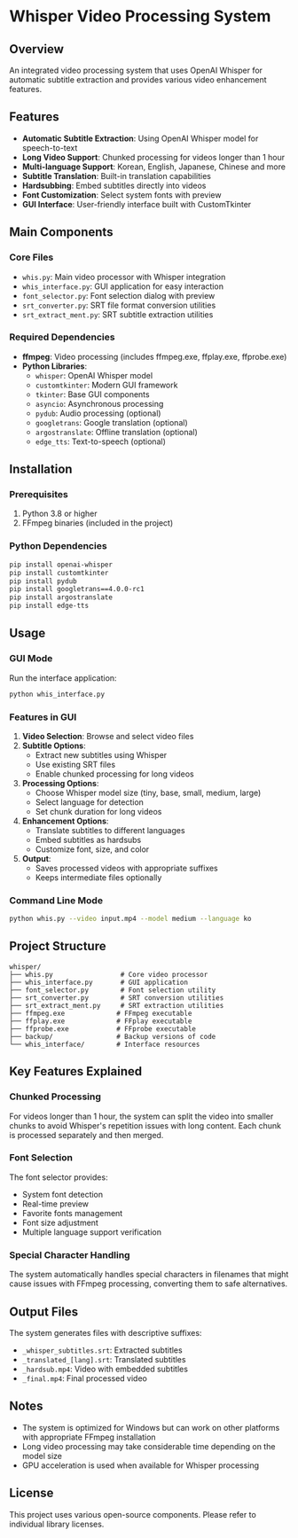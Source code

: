 # Whisper Video Processing System

## Overview
An integrated video processing system that uses OpenAI Whisper for automatic subtitle extraction and provides various video enhancement features.

## Features
- **Automatic Subtitle Extraction**: Using OpenAI Whisper model for speech-to-text
- **Long Video Support**: Chunked processing for videos longer than 1 hour
- **Multi-language Support**: Korean, English, Japanese, Chinese and more
- **Subtitle Translation**: Built-in translation capabilities
- **Hardsubbing**: Embed subtitles directly into videos
- **Font Customization**: Select system fonts with preview
- **GUI Interface**: User-friendly interface built with CustomTkinter

## Main Components

### Core Files
- `whis.py`: Main video processor with Whisper integration
- `whis_interface.py`: GUI application for easy interaction
- `font_selector.py`: Font selection dialog with preview
- `srt_converter.py`: SRT file format conversion utilities
- `srt_extract_ment.py`: SRT subtitle extraction utilities

### Required Dependencies
- **ffmpeg**: Video processing (includes ffmpeg.exe, ffplay.exe, ffprobe.exe)
- **Python Libraries**:
  - `whisper`: OpenAI Whisper model
  - `customtkinter`: Modern GUI framework
  - `tkinter`: Base GUI components
  - `asyncio`: Asynchronous processing
  - `pydub`: Audio processing (optional)
  - `googletrans`: Google translation (optional)
  - `argostranslate`: Offline translation (optional)
  - `edge_tts`: Text-to-speech (optional)

## Installation

### Prerequisites
1. Python 3.8 or higher
2. FFmpeg binaries (included in the project)

### Python Dependencies
```bash
pip install openai-whisper
pip install customtkinter
pip install pydub
pip install googletrans==4.0.0-rc1
pip install argostranslate
pip install edge-tts
```

## Usage

### GUI Mode
Run the interface application:
```bash
python whis_interface.py
```

### Features in GUI
1. **Video Selection**: Browse and select video files
2. **Subtitle Options**:
   - Extract new subtitles using Whisper
   - Use existing SRT files
   - Enable chunked processing for long videos
3. **Processing Options**:
   - Choose Whisper model size (tiny, base, small, medium, large)
   - Select language for detection
   - Set chunk duration for long videos
4. **Enhancement Options**:
   - Translate subtitles to different languages
   - Embed subtitles as hardsubs
   - Customize font, size, and color
5. **Output**:
   - Saves processed videos with appropriate suffixes
   - Keeps intermediate files optionally

### Command Line Mode
```bash
python whis.py --video input.mp4 --model medium --language ko
```

## Project Structure
```
whisper/
├── whis.py                 # Core video processor
├── whis_interface.py       # GUI application
├── font_selector.py        # Font selection utility
├── srt_converter.py        # SRT conversion utilities
├── srt_extract_ment.py     # SRT extraction utilities
├── ffmpeg.exe             # FFmpeg executable
├── ffplay.exe             # FFplay executable
├── ffprobe.exe            # FFprobe executable
├── backup/                # Backup versions of code
└── whis_interface/        # Interface resources
```

## Key Features Explained

### Chunked Processing
For videos longer than 1 hour, the system can split the video into smaller chunks to avoid Whisper's repetition issues with long content. Each chunk is processed separately and then merged.

### Font Selection
The font selector provides:
- System font detection
- Real-time preview
- Favorite fonts management
- Font size adjustment
- Multiple language support verification

### Special Character Handling
The system automatically handles special characters in filenames that might cause issues with FFmpeg processing, converting them to safe alternatives.

## Output Files
The system generates files with descriptive suffixes:
- `_whisper_subtitles.srt`: Extracted subtitles
- `_translated_[lang].srt`: Translated subtitles
- `_hardsub.mp4`: Video with embedded subtitles
- `_final.mp4`: Final processed video

## Notes
- The system is optimized for Windows but can work on other platforms with appropriate FFmpeg installation
- Long video processing may take considerable time depending on the model size
- GPU acceleration is used when available for Whisper processing

## License
This project uses various open-source components. Please refer to individual library licenses.